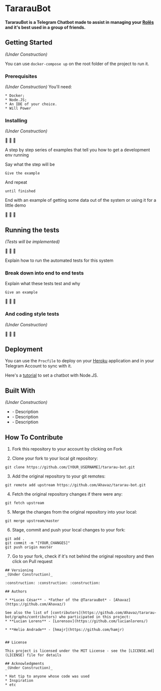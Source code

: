 # TararauBot
#### TararauBot is a Telegram Chatbot made to assist in managing your [Rolês](https://www.dicionarioinformal.com.br/rol%C3%AA/) and it's best used in a group of friends.

## Getting Started
_(Under Construction)_

You can use `docker-compose up` on the root folder of the project to run it.

### Prerequisites
_(Under Construction)_
You'll need:

```
* Docker;
* Node.JS;
* An IDE of your choice.
* Will Power
```

### Installing
_(Under Construction)_

:construction: :construction: :construction:

A step by step series of examples that tell you how to get a development env running

Say what the step will be

```
Give the example
```

And repeat

```
until finished
```

End with an example of getting some data out of the system or using it for a little demo

:construction: :construction: :construction:

## Running the tests
_(Tests will be implemented)_

:construction: :construction: :construction:

Explain how to run the automated tests for this system

### Break down into end to end tests

Explain what these tests test and why

```
Give an example
```

:construction: :construction: :construction:

### And coding style tests
_(Under Construction)_

:construction: :construction: :construction:

## Deployment

You can use the `Procfile` to deploy on your [Heroku](https://www.heroku.com/nodejs) application and in your Telegram Account to sync with it.

Here's a [tutorial](https://medium.com/matheus-rossi/telegram-bot-com-nodejs-9e107153046b) to set a chatbot with Node.JS.


## Built With
_(Under Construction)_

* []() - Description
* []() - Description
* []() - Description

## How To Contribute

1. Fork this repository to your account by clicking on Fork

2. Clone your fork to your local git repository:
```
git clone https://github.com/[YOUR_USERNAME]/tararau-bot.git
```

3. Add the original repository to your git remotes:
```
git remote add upstream https://github.com/Ahavaz/tararau-bot.git
```

4. Fetch the original repository changes if there were any:
```
git fetch upstream
```

5. Merge the changes from the original repository into your local:
```
git merge upstream/master
```

6. Stage, commit and push your local changes to your fork:
```
git add .
git commit -m "[YOUR_CHANGES]"
git push origin master
```

7. Go to your fork, check if it's not behind the original repository and then click on Pull request

```
## Versioning
_(Under Construction)_

:construction: :construction: :construction:

## Authors

* **Lucas César** - *Father of the @TararauBot* - [Ahavaz](https://github.com/Ahavaz/)

See also the list of [contributors](https://github.com/Ahavaz/tararau-bot/graphs/contributors) who participated in this project:
* **Lucian Lorens** - [Lorensov](https://github.com/lucianlorens/)

* **Helio Andrade** - [hmajr](https://github.com/hamjr)


## License

This project is licensed under the MIT License - see the [LICENSE.md](LICENSE) file for details

## Acknowledgments
_(Under Construction)_

* Hat tip to anyone whose code was used
* Inspiration
* etc
